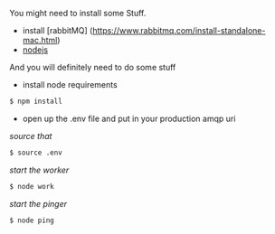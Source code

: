 You might need to install some Stuff.

- install [rabbitMQ] (https://www.rabbitmq.com/install-standalone-mac.html)
- [nodejs](http://nodejs.org/)

And you will definitely need to do some stuff
- install node requirements
```bash
$ npm install
```

- open up the .env file and put in your production amqp uri

_source that_

```bash
$ source .env
```

_start the worker_
```bash
$ node work
```

_start the pinger_
```bash
$ node ping
```
